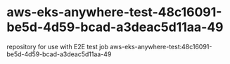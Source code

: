 # aws-eks-anywhere-test-48c16091-be5d-4d59-bcad-a3deac5d11aa-49
repository for use with E2E test job aws-eks-anywhere-test:48c16091-be5d-4d59-bcad-a3deac5d11aa-49
